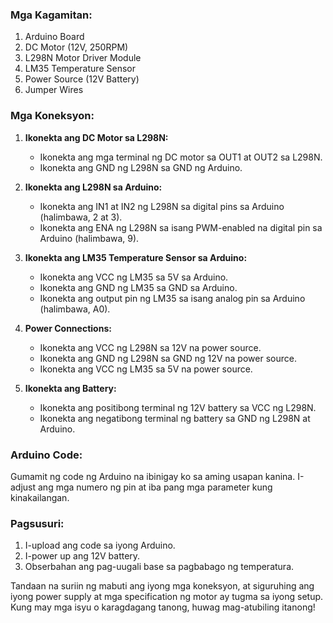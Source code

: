 

### Mga Kagamitan:
1. Arduino Board
2. DC Motor (12V, 250RPM)
3. L298N Motor Driver Module
4. LM35 Temperature Sensor
5. Power Source (12V Battery)
6. Jumper Wires

### Mga Koneksyon:
1. **Ikonekta ang DC Motor sa L298N:**
   - Ikonekta ang mga terminal ng DC motor sa OUT1 at OUT2 sa L298N.
   - Ikonekta ang GND ng L298N sa GND ng Arduino.

2. **Ikonekta ang L298N sa Arduino:**
   - Ikonekta ang IN1 at IN2 ng L298N sa digital pins sa Arduino (halimbawa, 2 at 3).
   - Ikonekta ang ENA ng L298N sa isang PWM-enabled na digital pin sa Arduino (halimbawa, 9).

3. **Ikonekta ang LM35 Temperature Sensor sa Arduino:**
   - Ikonekta ang VCC ng LM35 sa 5V sa Arduino.
   - Ikonekta ang GND ng LM35 sa GND sa Arduino.
   - Ikonekta ang output pin ng LM35 sa isang analog pin sa Arduino (halimbawa, A0).

4. **Power Connections:**
   - Ikonekta ang VCC ng L298N sa 12V na power source.
   - Ikonekta ang GND ng L298N sa GND ng 12V na power source.
   - Ikonekta ang VCC ng LM35 sa 5V na power source.

5. **Ikonekta ang Battery:**
   - Ikonekta ang positibong terminal ng 12V battery sa VCC ng L298N.
   - Ikonekta ang negatibong terminal ng battery sa GND ng L298N at Arduino.

### Arduino Code:
Gumamit ng code ng Arduino na ibinigay ko sa aming usapan kanina. I-adjust ang mga numero ng pin at iba pang mga parameter kung kinakailangan.

### Pagsusuri:
1. I-upload ang code sa iyong Arduino.
2. I-power up ang 12V battery.
3. Obserbahan ang pag-uugali base sa pagbabago ng temperatura.

Tandaan na suriin ng mabuti ang iyong mga koneksyon, at siguruhing ang iyong power supply at mga specification ng motor ay tugma sa iyong setup. Kung may mga isyu o karagdagang tanong, huwag mag-atubiling itanong!